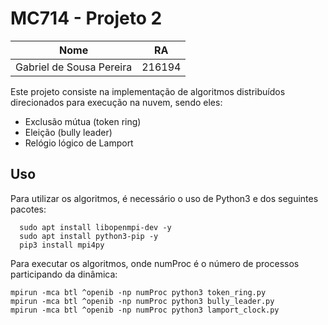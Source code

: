 # **MC714 - Projeto 2**

|Nome|RA|
|---|---|
|Gabriel de Sousa Pereira|216194|

Este projeto consiste na implementação de algoritmos distribuídos direcionados para execução na nuvem, sendo eles: 
* Exclusão mútua (token ring)
* Eleição (bully leader)
* Relógio lógico de Lamport

## Uso

Para utilizar os algoritmos, é necessário o uso de Python3 e dos seguintes pacotes:
```
  sudo apt install libopenmpi-dev -y
  sudo apt install python3-pip -y
  pip3 install mpi4py
```

Para executar os algoritmos, onde numProc é o número de processos participando da dinâmica:
```
mpirun -mca btl ^openib -np numProc python3 token_ring.py
mpirun -mca btl ^openib -np numProc python3 bully_leader.py
mpirun -mca btl ^openib -np numProc python3 lamport_clock.py
```
